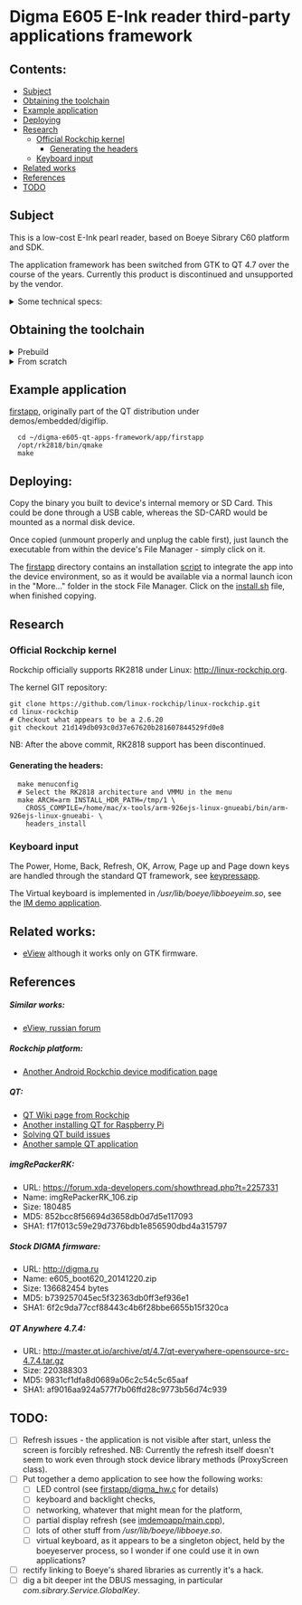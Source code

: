 # Digma E605 E-Ink reader third-party applications framework

## Contents:

* [Subject](#subject)
* [Obtaining the toolchain](#obtaining-the-toolchain)
* [Example application](#example-application)
* [Deploying](#deploying)
* [Research](#research)
  * [Official Rockchip kernel](#official-rockchip-kernel)
    * [Generating the headers](#generating-the-headers)
  * [Keyboard input](#keyboard-input)
* [Related works](#related-works)
* [References](#references)
* [TODO](#todo)

## Subject
This is a low-cost E-Ink pearl reader, based on Boeye Sibrary C60 platform and SDK.

The application framework has been switched from GTK to QT 4.7 over the course of the years.
Currently this product is discontinued and unsupported by the vendor.

<details>
  <summary>Some technical specs:</summary>
  
#### /proc/cpuinfo
- Processor: ARM926EJ-S rev 5 (v5l)
- CPU architecture: 5TEJ
- Features: swp half thumb fastmult edsp java
- Hardware: RK28board
- Target chip: RK2818
  
#### uname -a
- Linux boeye 2.6.25-dirty #63 Tue Oct 27 15:54:04 HKT 2015 armv5tejl GNU/Linux

#### /proc/version
- Linux version 2.6.25-dirty (drs@drs-desktop) (gcc version 4.4.0 (GCC) ) #63 Tue Oct 27 15:54:04 HKT 2015 rockchip 281x version release v1.09(Eink) used in Eink, without camera video and touch

#### ./lib/libc-2.9.so
- GNU C Library (crosstool-NG 1.12.4) stable release version 2.9
- Compiled by GNU CC version 4.4.3

#### Other
- libQtCore.so.4.7.4 (qt-everywhere-opensource-src-4.7.4)
- libdbus-1.so.3.4.0 (DBUS 1.2.24)

</details>

## Obtaining the toolchain

<details>
	<summary>Prebuild</summary>

Get the [toolchain](https://github.com/viteo/digma-e605-qt-apps-framework/releases/latest) from release section. Unpack both `arm-926ejs-linux-gnueabi.tar.gz` and `rk2818.tar.gz` to the folder of your choice (e.g., `/opt`)

Export path variable
```
export PATH="${PATH}:/opt/arm-926ejs-linux-gnueabi/bin/"
```

</details>

<details>
	<summary>From scratch</summary>

*NB: It builds only on old distros like CentOS 6 because it need old versions of gcc and libc. If you succeed to compile it with actual distros, please let us know.*
To build the toolchain we should use CentOS 6. One might use LiveCD, or Doker, or VM. Here is my approach with WSL2 on Windows 10:
1. Getting CentOS image
   - prepared [image](https://github.com/mishamosher/CentOS-WSL/releases/tag/6.10-1907)
   - export Docker-[image](https://docs.microsoft.com/en-us/windows/wsl/use-custom-distro)
2. Add setting to `%userprofile%\.wslconfig` as in [microsoft/WSL#4694 (comment)](https://github.com/microsoft/WSL/issues/4694#issuecomment-556095344)
   ```
   [wsl2]
   kernelCommandLine = vsyscall=emulate
   ```
3. Import CentOS to WSL and start it
   ```
   wsl --import CentOS path-to-distro-folder path-to-image-archive
   wsl -d CentOS
   ```
4. yum source repo list is outdated, so we need to edit it (according to this [answer](https://stackoverflow.com/a/29559374/5169229))

   - Edit `/etc/yum.repos.d/CentOS-Base.repo`
     - Comment out `mirrorlist` and uncomment `baseurl`
     - Replace all `mirror.centos.org/centos` with `vault.centos.org`
   - Do `yum update`

5. Install prerequisites for building the toolchain
   ```
   yum groupinstall 'Development Tools'
   yum install texinfo ncurses-devel wget
   ```

6. Get crosstool-NG 1.12.4, unpack it, configure, build and install somewhere(`--prefix=/some/place`)
   ```
   wget http://crosstool-ng.org/download/crosstool-ng/crosstool-ng-1.12.4.tar.bz2
   tar -xf crosstool-ng-1.12.4.tar.bz2
   cd crosstool-ng-1.12.4
   ./configure --prefix=/opt/ct-ng
   make
   make install
   export PATH="${PATH}:/opt/ct-ng/bin"
   ```

7. Prepare tarball of the original Boeye/Sibrary headers from its SDK:
   ```
   cd digma-e605-qt-apps-framework/headers/2.6.29-ARM-sibrary/usr
   make dist
   ```
   - Also move it (`kernel-headers-2.6.29.tgz`) to a convenient place like `~/`

8. Download toolchain dependency tarballs "manually" because some of crosstool-NG links are dead and some are slow (see inside `dl_tarballs.sh`):
   ```
   cd digma-e605-qt-apps-framework/toolchain
   ./dl_tarballs.sh
   ```

9. Configure and build the toolchain with ct-ng (`.config` file based on `crosstool-ng-1.12.4/samples/arm-unknown-linux-gnueabi/crosstool.config`)

   ```
   cd digma-e605-qt-apps-framework/toolchain
   ct-ng menuconfig
   ```
   > - Target Options: 
   >   - Target Architecture: arm
   >   - Architecture level: armv5te
   >   - Emit Assembly for CPU: arm926ej-s
   >   - Tune for CPU: arm926ej-s
   >   - Use specific FPU: vfp
   >   - Floating point: software
   > - Toolchain options: 
   >   - Tuple's vendor string: 926ejs
   > - Operating System:
   >   - Get kernel headers from: kernel's headers_install
   >   - Linux kernel version: custom tarball
   >   - Path to custom tarball: ${HOME}/kernel-headers-2.6.29.tgz ***#Path where you place    headers from p.7***
   > - C compiler: gcc version (4.4.3)
   >   - Additional supported languages: C++
   > - C-library:
   >   - glibc version (2.9)
   > - Companion libraries:
   >   - MPFR version (3.0.0)
   ```
   ct-ng build
   ```
   It will take a while. Path to the toolchain is `${HOME}/x-tools/arm-926ejs-linux-gnueabi` by default. You might move it somewhere or use it from here. Just export `bin` to the `PATH` (e.g., `export PATH="${PATH}:/opt/arm-926ejs-linux-gnueabi/bin/"`)

10. Building QT libraries
    NB: These libraries, as well as the QT library itself WILL NOT be installed to the target device, but only used on the build machine as build dependencies since the original SDK headers and libraries are unavailable.
    - expat (a dependency of libdbus-1)
    ```
    wget https://ftp.osuosl.org/pub/blfs/conglomeration/expat/expat-2.0.1.tar.gz
    tar -xf expat-2.0.1.tar.gz
    cd expat-2.0.1
    ./configure --host=arm-926ejs-linux-gnueabi --prefix=/opt/rk2818
    make
    make install
    ```
    - libdbus-1 (a dependency of QT)
    ```
    wget https://dbus.freedesktop.org/releases/dbus/dbus-1.2.24.tar.gz
    tar -xf dbus-1.2.24.tar.gz
    cd dbus-1.2.24
    RK2818=/opt/rk2818
    INCPATH=${RK2818}/include
    LIBPATH=${RK2818}/lib
    export CFLAGS=-I${INCPATH}
    export LDFLAGS=-L${LIBPATH}
    export CXXFLAGS=${CFLAGS}
    ./configure --host=arm-926ejs-linux-gnueabi --prefix=/opt/rk2818
    make
    make install
    ```
    - QT
    ```
    wget http://master.qt.io/archive/qt/4.7/qt-everywhere-opensource-src-4.7.4.tar.gz
    tar -xf qt-everywhere-opensource-src-4.7.4.tar.gz
    cd qt-everywhere-opensource-src-4.7.4
    # Use next QT configuration:
    cp -R ~/digma-e605-qt-apps-framework/qt/rk2818-g++ mkspecs/qws/
    patch -p1 < ~/digma-e605-qt-apps-framework/qt/qt-patches/patch-io.pri
    export PKG_CONFIG_PATH=${LIBPATH}/pkgconfig
    # A lot of modules disabled, change if you need something
    ./configure -lrt -opensource -confirm-license -prefix /opt/rk2818 -no-qt3support -embedded arm -little-endian -xplatform qws/rk2818-g++ -fast -no-xinput -no-xrandr -no-openvg -no-opengl -no-gtkstyle -no-nis -no-cups -xmlpatterns -exceptions -no-stl -no-accessibility -no-largefile -no-audio-backend -no-xfixes -no-webkit -no-javascript-jit -no-mitshm -no-script -no-scripttools -qt-gfx-linuxfb -dbus -force-pkg-config -nomake examples -nomake demos
    make
    make install    
    ```
    This will take even longer, but that's it. We are ready.
</details>

## Example application

[firstapp](app/firstapp), originally part of the QT distribution under demos/embedded/digiflip.

```
  cd ~/digma-e605-qt-apps-framework/app/firstapp
  /opt/rk2818/bin/qmake
  make
```

## Deploying:

Copy the binary you built to device's internal memory or SD Card. This could be done through a USB cable, whereas
the SD-CARD would be mounted as a normal disk device.

Once copied (unmount properly and unplug the cable first), just launch the executable from within the device's File Manager - simply click on it.

The [firstapp](app/firstapp) directory contains an installation [script](app/firstapp/install.sh) to integrate the app into the device environment, so as it would be available via a normal launch icon in the "More..." folder in the stock File Manager. Click on the [install.sh](app/firstapp/install.sh) file, when finished copying.

## Research

### Official Rockchip kernel

Rockchip officially supports RK2818 under Linux: http://linux-rockchip.org.

The kernel GIT repository:
```
git clone https://github.com/linux-rockchip/linux-rockchip.git 
cd linux-rockchip
# Checkout what appears to be a 2.6.20
git checkout 21d149db093c0d37e67620b281607844529fd0e8
```
NB: After the above commit, RK2818 support has been discontinued.

#### Generating the headers:
```
  make menuconfig
  # Select the RK2818 architecture and VMMU in the menu
  make ARCH=arm INSTALL_HDR_PATH=/tmp/1 \
    CROSS_COMPILE=/home/mac/x-tools/arm-926ejs-linux-gnueabi/bin/arm-926ejs-linux-gnueabi- \
    headers_install
```

### Keyboard input

  The Power, Home, Back, Refresh, OK, Arrow, Page up and Page down keys are
  handled through the standard QT framework, see [keypressapp](app/keypressapp).

  The Virtual keyboard is implemented in */usr/lib/boeye/libboeyeim.so*, see
  the [IM demo application](app/imdemoapp).

## Related works:
* [eView](https://github.com/S-trace/eView) although it works only on GTK firmware.

## References

##### Similar works:
* [eView, russian forum](http://www.the-ebook.org/forum/viewtopic.php?p=1040672#1040672)

##### Rockchip platform:
* [Another Android Rockchip device modification page](http://freaktab.com/forum/tv-player-support/rk3188-devices/minix-x7-etc/647213-tutorial-modifying-the-boot-image)

##### QT:
* [QT Wiki page from Rockchip](http://opensource.rock-chips.com/wiki_Qt)
* [Another installing QT for Raspberry Pi](https://wiki.qt.io/Building_Qt_for_Embedded_Linux)
* [Solving QT build issues](http://bluelimn.tistory.com/entry/Qt-Cross-compile)
* [Another sample QT application](http://doc.qt.io/qt-5/qtwidgets-tools-echoplugin-example.html)

##### imgRePackerRK:
* URL: https://forum.xda-developers.com/showthread.php?t=2257331
* Name: imgRePackerRK_106.zip
* Size: 180485
* MD5: 852bcc8f56694d3658db0d7d5e117093
* SHA1: f17f013c59e29d7376bdb1e856590dbd4a315797

##### Stock DIGMA firmware:
* URL: http://digma.ru
* Name: e605_boot620_20141220.zip
* Size: 136682454 bytes
* MD5: b739257045ec5f32363db0ff3ef936e1
* SHA1: 6f2c9da77ccf88443c4b6f28bbe6655b15f320ca

##### QT Anywhere 4.7.4:
* URL: http://master.qt.io/archive/qt/4.7/qt-everywhere-opensource-src-4.7.4.tar.gz
* Size: 220388303
* MD5: 9831cf1dfa8d0689a06c2c54c5c65aaf
* SHA1: af9016aa924a577f7b06ffd28c9773b56d74c939

## TODO:
- [ ] Refresh issues - the application is not visible after start, unless the screen is forcibly refreshed. NB: Currently the refresh itself doesn't seem to work even through stock device library methods (ProxyScreen class).
- [ ] Put together a demo application to see how the following works:
  - [ ] LED control (see [firstapp/digma_hw.c](app/firstapp/digma_hw.c) for details)
  - [ ] keyboard and backlight checks,
  - [ ] networking, whatever that might mean for the platform,
  - [ ] partial display refresh (see [imdemoapp/main.cpp](app/imdemoapp/main.cpp)),
  - [ ] lots of other stuff from */usr/lib/boeye/libboeye.so*.
  - [ ] virtual keyboard, as it appears to be a singleton object, held by the boeyeserver process, so I wonder if one could use it in own applications?
- [ ] rectify linking to Boeye's shared libraries as currently it's a hack.
- [ ] dig a bit deeper int the DBUS messaging, in particular *com.sibrary.Service.GlobalKey*.
